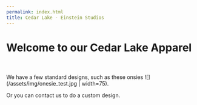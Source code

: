 ```yaml
---
permalink: index.html
title: Cedar Lake - Einstein Studios
---
```


# Welcome to our Cedar Lake Apparel

  \
  \
We have a few standard designs, such as these onsies ![](/assets/img/onesie_test.jpg | width=75).

Or you can contact us to do a custom design.
